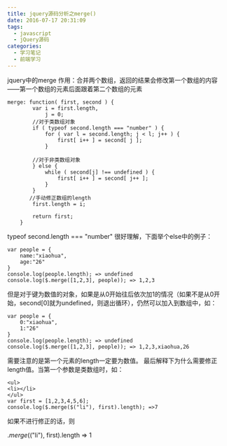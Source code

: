 ```yaml
---
title: jquery源码分析之merge()
date: 2016-07-17 20:31:09
tags: 
  - javascript
  - jQuery源码
categories:
  - 学习笔记
  - 前端学习
---
```

jquery中的merge
作用：合并两个数组，返回的结果会修改第一个数组的内容——第一个数组的元素后面跟着第二个数组的元素
<!-- more -->

	merge: function( first, second ) {
			var i = first.length,
				j = 0;
            //对于类数组对象
			if ( typeof second.length === "number" ) {
				for ( var l = second.length; j < l; j++ ) {
					first[ i++ ] = second[ j ];
				}

            //对于非类数组对象
			} else {
				while ( second[j] !== undefined ) {
					first[ i++ ] = second[ j++ ];
				}
			}
		   //手动修正数组的length
			first.length = i;

			return first;	
		}
typeof second.length === "number" 很好理解，下面举个else中的例子：

	var people = {
	   	name:"xiaohua",
	   	age:"26"
	}
	console.log(people.length); => undefined
	console.log($.merge([1,2,3], people)); => 1,2,3

但是对于键为数值的对象，如果是从0开始往后依次加1的情况（如果不是从0开始，second[0]就为undefined，则退出循环），仍然可以加入到数组中，如：

	var people = {
	   	0:"xiaohua",
	   	1:"26"
	}
	console.log(people.length); => undefined
	console.log($.merge([1,2,3], people)); => 1,2,3,xiaohua,26
		
需要注意的是第一个元素的length一定要为数值。
最后解释下为什么需要修正length值。当第一个参数是类数组时，如：

	<ul>
	<li></li>
	</ul>
	var first = [1,2,3,4,5,6];
	console.log($.merge($("li"), first).length); =>7

如果不进行修正的话，则

   $.merge($("li"), first).length => 1


